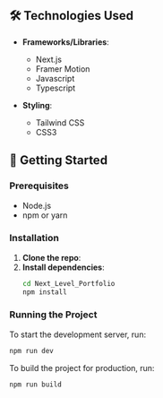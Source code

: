 ## 🛠️ Technologies Used

- **Frameworks/Libraries**:

  - Next.js
  - Framer Motion
  - Javascript
  - Typescript

- **Styling**:

  - Tailwind CSS
  - CSS3

## 🚀 Getting Started

### Prerequisites

- Node.js
- npm or yarn

### Installation

1. **Clone the repo**:
2. **Install dependencies**:
   ```sh
   cd Next_Level_Portfolio
   npm install
   ```

### Running the Project

To start the development server, run:
  ```sh
  npm run dev
  ```

To build the project for production, run:
  ```sh
  npm run build
  ```
